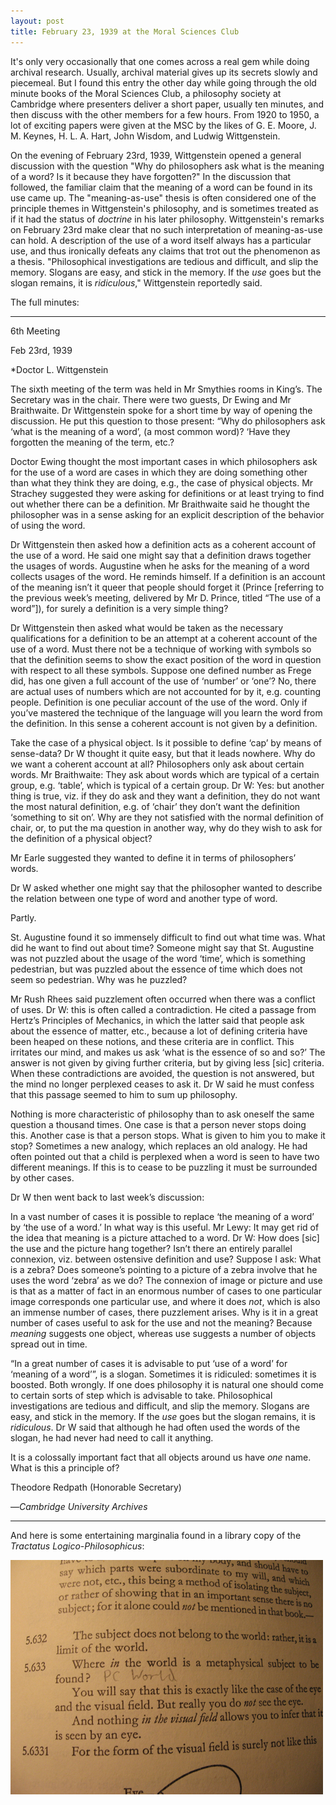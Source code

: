 ```yaml
---
layout: post
title: February 23, 1939 at the Moral Sciences Club
---
```


It's only very occasionally that one comes across a real gem while doing archival research. Usually, archival material gives up its secrets slowly and piecemeal. But I found this entry the other day while going through the old minute books of the Moral Sciences Club, a philosophy society at Cambridge where presenters deliver a short paper, usually ten minutes, and then discuss with the other members for a few hours. From 1920 to 1950, a lot of exciting papers were given at the MSC by the likes of G. E. Moore, J. M. Keynes, H. L. A. Hart, John Wisdom, and Ludwig Wittgenstein. 

On the evening of February 23rd, 1939, Wittgenstein opened a general discussion with the question "Why do philosophers ask what is the meaning of a word? Is it because they have forgotten?" In the discussion that followed, the familiar claim that the meaning of a word can be found in its use came up. The "meaning-as-use" thesis is often considered one of the principle themes in Wittgenstein's philosophy, and is sometimes treated as if it had the status of _doctrine_ in his later philosophy. Wittgenstein's remarks on February 23rd make clear that no such interpretation of meaning-as-use can hold. A description of the use of a word itself always has a particular use, and thus ironically defeats any claims that trot out the phenomenon as a thesis. "Philosophical investigations are tedious and difficult, and slip the memory. Slogans are easy, and stick in the memory. If the _use_ goes but the slogan remains, it is _ridiculous_," Wittgenstein reportedly said.

The full minutes:

<hr>

6th Meeting
				
Feb 23rd, 1939

&#42;Doctor L. Wittgenstein

The sixth meeting of the term was held in Mr Smythies rooms in King’s. The Secretary was in the chair. There were two guests, Dr Ewing and Mr Braithwaite. Dr Wittgenstein spoke for a short time by way of opening the discussion. He put this question to those present: “Why do philosophers ask ‘what is the meaning of a word’, (a most common word)? ‘Have they forgotten the meaning of the term, etc.?

Doctor Ewing thought the most important cases in which philosophers ask for the use of a word are cases in which they are doing something other than what they think they are doing, e.g., the case of physical objects. Mr Strachey suggested they were asking for definitions or at least trying to find out whether there can be a definition. Mr Braithwaite said he thought the philosopher was in a sense asking for an explicit description of the behavior of using the word.

Dr Wittgenstein then asked how a definition acts as a coherent account of the use of a word. He said one might say that a definition draws together the usages of words. Augustine when he asks for the meaning of a word collects usages of the word. He reminds himself. If a definition is an account of the meaning isn’t it queer that people should forget it (Prince [referring to the previous week’s meeting, delivered by Mr D. Prince, titled “The use of a word”]), for surely a definition is a very simple thing?

Dr Wittgenstein then asked what would be taken as the necessary qualifications for a definition to be an attempt at a coherent account of the use of a word. Must there not be a technique of working with symbols so that the definition seems to show the exact position of the word in question with respect to all these symbols. Suppose one defined number as Frege did, has one given a full account of the use of ‘number’ or ‘one’? No, there are actual uses of numbers which are not accounted for by it, e.g. counting people. Definition is one peculiar account of the use of the word. Only if you’ve mastered the technique of the language will you learn the word from the definition. In this sense a coherent account is not given by a definition.

Take the case of a physical object. Is it possible to define ‘cap’ by means of sense-data? Dr W thought it quite easy, but that it leads nowhere.
Why do we want a coherent account at all? Philosophers only ask about certain words. Mr Braithwaite: They ask about words which are typical of a certain group, e.g. ‘table’, which is typical of a certain group. Dr W: Yes: but another thing is true, viz. if they do ask and they want a definition, they do not want the most natural definition, e.g. of ‘chair’ they don’t want the definition ‘something to sit on’. Why are they not satisfied with the normal definition of chair, or, to put the ma question in another way, why do they wish to ask for the definition of a physical object?

Mr Earle suggested they wanted to define it in terms of philosophers’ words.

Dr W asked whether one might say that the philosopher wanted to describe the relation between one type of word and another type of word.

Partly.

St. Augustine found it so immensely difficult to find out what time was. What did he want to find out about time? Someone might say that St. Augustine was not puzzled about the usage of the word ‘time’, which is something pedestrian, but was puzzled about the essence of time which does not seem so pedestrian. Why was he puzzled?

Mr Rush Rhees said puzzlement often occurred when there was a conflict of uses. Dr W: this is often called a contradiction. He cited a passage from Hertz’s Principles of Mechanics, in which the latter said that people ask about the essence of matter, etc., because a lot of defining criteria have been heaped on these notions, and these criteria are in conflict. This irritates our mind, and makes us ask ‘what is the essence of so and so?’ The answer is not given by giving further criteria, but by giving less [sic] criteria. When these contradictions are avoided, the question is not answered, but the mind no longer perplexed ceases to ask it. Dr W said he must confess that this passage seemed to him to sum up philosophy.

Nothing is more characteristic of philosophy than to ask oneself the same question a thousand times. One case is that a person never stops doing this. Another case is that a person stops. What is given to him you to make it stop? Sometimes a new analogy, which replaces an old analogy.
He had often pointed out that a child is perplexed when a word is seen to have two different meanings. If this is to cease to be puzzling it must be surrounded by other cases.

Dr W then went back to last week’s discussion:

In a vast number of cases it is possible to replace ‘the meaning of a word’ by ‘the use of a word.’ In what way is this useful. Mr Lewy: It may get rid of the idea that meaning is a picture attached to a word. Dr W: How does [sic] the use and the picture hang together? Isn’t there an entirely parallel connexion, viz. between ostensive definition and use? Suppose I ask: What is a zebra? Does someone’s pointing to a picture of a zebra involve that he uses the word ‘zebra’ as we do? The connexion of image or picture and use is that as a matter of fact in an enormous number of cases to one particular image corresponds one particular use, and where it does _not_, which is also an immense number of cases, there puzzlement arises. Why is it in a great number of cases useful to ask for the use and not the meaning? Because _meaning_ suggests one object, whereas use suggests a number of objects spread out in time.

“In a great number of cases it is advisable to put ‘use of a word’ for ‘meaning of a word’”, is a slogan. Sometimes it is ridiculed: sometimes it is boosted. Both wrongly. If one does philosophy it is natural one should come to certain sorts of step which is advisable to take. Philosophical investigations are tedious and difficult, and slip the memory. Slogans are easy, and stick in the memory. If the _use_ goes but the slogan remains, it is _ridiculous_. Dr W said that although he had often used the words of the slogan, he had never had need to call it anything.

It is a colossally important fact that all objects around us have _one_ name. What is this a principle of?

Theodore Redpath (Honorable Secretary)
		
&#8212;_Cambridge University Archives_

<hr>

And here is some entertaining marginalia found in a library copy of the _Tractatus Logico-Philosophicus_:

![Cheeky boy](/images/tlp.jpg)
